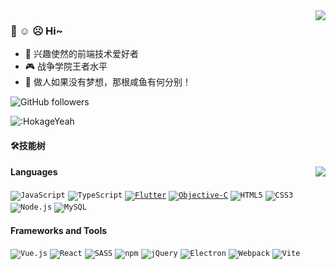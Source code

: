 <img align="right" src="https://bad-apple-github-readme.vercel.app/api?show_bg=1&username=HokageYeah&theme=vue" />
<!-- ☺️ ☹️ -->

<!--
**HokageYeah/HokageYeah** is a ✨ _special_ ✨ repository because its `README.md` (this file) appears on your GitHub profile.

Here are some ideas to get you started:

- 🔭 I’m currently working on ...
- 🌱 I’m currently learning ...
- 👯 I’m looking to collaborate on ...
- 🤔 I’m looking for help with ...
- 💬 Ask me about ...
- 📫 How to reach me: ...
- 😄 Pronouns: ...
- ⚡ Fun fact: ...
-->
<!-- ## HokegeYeah的GitHub提交次数
 >做人如果没有梦想，那根咸鱼有何分别！
 
![GithubStats](https://github-readme-stats.vercel.app/api?username=HokageYeah&show_icons=true&theme=dark&count_private=true)
![GithubStats]<img height="170px" src="https://github-readme-stats.vercel.app/api/top-langs/?username=HokageYeah&hide_border=true&layout=compact&langs_count=6" />

## HokegeYeah的语言数据

![Most Used Languages](https://github-readme-stats.vercel.app/api/top-langs/?username=HokageYeah&theme=dark&layout=compact)
 >大声道 -->
### 🤗 ☺️ ☹️ Hi~

- 🎈 兴趣使然的前端技术爱好者
- 🎮 战争学院王者水平
- 🤔 做人如果没有梦想，那根咸鱼有何分别！

<img alt="GitHub followers" src ="https://img.shields.io/github/followers/HokageYeah?style=social" />

![:HokageYeah](https://api.moedog.org/count/@HokageYeah?theme=galbooru)

#### 🛠️技能树

<img align="right" src="https://github-profile-trophy.vercel.app/?username=HokageYeah&theme=flat&title=Stars,Followers,Commit,MultiLanguage&margin-w=5&row=2&column=2">

#### Languages

<code>![JavaScript](https://img.shields.io/badge/JavaScript-%23323330.svg?logo=javascript&logoColor=%23F7DF1E&style=flat-square)</code>
<code>![TypeScript](https://img.shields.io/badge/TypeScript-%23007acc.svg?logo=typescript&logoColor=white&style=flat-square)</code>
<code>[![Flutter](https://img.shields.io/badge/Flutter-%2302569B.svg?style=flat&logo=flutter&logoColor=white)](https://flutter.dev/)</code>
<code>[![Objective-C](https://img.shields.io/badge/Objective--C-%23F7DF1E.svg?style=flat&logo=objc&logoColor=black)](https://developer.apple.com/documentation/objectivec)</code>
<code><img src="https://img.shields.io/badge/Html5-%23e34f26.svg?logo=html5&logoColor=white&style=flat-square" alt="HTML5" /></code>
<code><img src="https://img.shields.io/badge/CSS3-%231572b6.svg?logo=css3&logoColor=white&style=flat-square" alt="CSS3" /></code>
<code><img src="https://img.shields.io/badge/Node.js-%2343853d.svg?logo=node.js&logoColor=white&style=flat-square" alt="Node.js" /></code>
<code><img src="https://img.shields.io/badge/MySQL-%234479a1.svg?logo=MySQL&logoColor=white&style=flat-square" alt="MySQL" /></code>
#### Frameworks and Tools

<code><img src="https://img.shields.io/badge/Vue.js-%2335495e.svg?logo=Vue.js&logoColor=%234fc08d&style=flat-square" alt="Vue.js" /></code> 
<code><img src="https://img.shields.io/badge/React-%2320232a.svg?logo=React&logoColor=%2361dafb&style=flat-square" alt="React" /></code>
<code><img src="https://img.shields.io/badge/Sass-%23CC6699.svg?logo=sass&logoColor=white&style=flat-square" alt="SASS" /></code>
<code><img src="https://img.shields.io/badge/NPM-%23cb0000.svg?logo=npm&logoColor=white&style=flat-square" alt="npm" /></code>
<code><img src="https://img.shields.io/badge/-jQuery-%23646CFF?style=flat-square&logo=jQuery&logoColor=ffffff" alt="jQuery" ></code>
<code><img src="https://img.shields.io/badge/Electron-%231572b6.svg?logo=Electron&logoColor=white&style=flat-square" alt="Electron"></code>
<code><img src="https://img.shields.io/badge/Webpack-%231e72b3.svg?logo=Webpack&logoColor=white&style=flat-square" alt="Webpack" /></code>
<code><img src="https://img.shields.io/badge/-Vite-%23646CFF?style=flat-square&logo=vite&logoColor=ffffff" alt="Vite" ></code>
<!-- <img src="https://img.shields.io/badge/Rollup-%23EC4A3F.svg?logo=rollup.js&logoColor=white&style=flat-square" alt="Rollup" >  -->

<!-- <img src="https://img.shields.io/badge/Mongodb-%234ea94b.svg?logo=Mongodb&logoColor=white&style=flat-square" alt="MongoDB" /> -->
